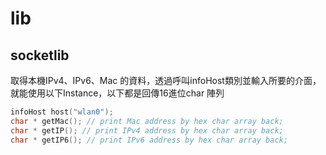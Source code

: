 # lib
## socketlib
取得本機IPv4、IPv6、Mac 的資料，透過呼叫infoHost類別並輸入所要的介面，
就能使用以下Instance，以下都是回傳16進位char 陣列
````C++
infoHost host("wlan0");
char * getMac(); // print Mac address by hex char array back;
char * getIP(); // print IPv4 address by hex char array back;
char * getIP6(); // print IPv6 address by hex char array back;


